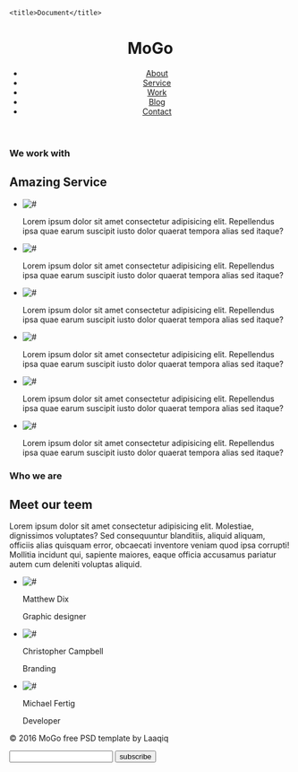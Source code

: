 <!DOCTYPE html>
<html lang="en">
<head>
    <meta charset="UTF-8">
    <meta name="viewport" content="width=device-width, initial-scale=1.0">
    <link rel="stylesheet" href="./style.css">
    <link rel="preconnect" href="https://fonts.googleapis.com">
    <link rel="preconnect" href="https://fonts.gstatic.com" crossorigin>
    <link href="https://fonts.googleapis.com/css2?family=Dancing+Script:wght@400..700&display=swap" rel="stylesheet">

    <title>Document</title>
</head>
<body>
    <header>
        <h1>MoGo</h1>
    <ul>
        <li>
            <a href="#">About</a>
        </li>
        <li>
            <a href="#">Service</a>
        </li>
         <li>
            <a href="#">Work</a>
        </li>
         <li>
            <a href="#">Blog</a>
        </li>
         <li>
            <a href="#">Contact</a>
        </li>
    </ul>
    </header>
    <section>
        <h3>We work with</h3>
        <h2>Amazing Service</h2>
    </section>
    <section>
        <ul>
        <li>
            <img src="#" alt="#" class="image">
            <p>Lorem ipsum dolor sit amet consectetur adipisicing elit. Repellendus ipsa quae earum suscipit iusto dolor quaerat tempora alias sed itaque?</p>
        </li>
        <li>
            <img src="#" alt="#" class="image">
            <p>Lorem ipsum dolor sit amet consectetur adipisicing elit. Repellendus ipsa quae earum suscipit iusto dolor quaerat tempora alias sed itaque?</p>
        </li>
        <li>
            <img src="#" alt="#" class="image">
            <p>Lorem ipsum dolor sit amet consectetur adipisicing elit. Repellendus ipsa quae earum suscipit iusto dolor quaerat tempora alias sed itaque?</p>
        </li>
        <li>
            <img src="#" alt="#" class="image">
            <p>Lorem ipsum dolor sit amet consectetur adipisicing elit. Repellendus ipsa quae earum suscipit iusto dolor quaerat tempora alias sed itaque?</p>
        </li>
        <li>
            <img src="#" alt="#" class="image">
            <p>Lorem ipsum dolor sit amet consectetur adipisicing elit. Repellendus ipsa quae earum suscipit iusto dolor quaerat tempora alias sed itaque?</p>
        </li>
        <li>
            <img src="#" alt="#" class="image">
            <p>Lorem ipsum dolor sit amet consectetur adipisicing elit. Repellendus ipsa quae earum suscipit iusto dolor quaerat tempora alias sed itaque?</p>
        </li>
        </ul>
    </section>
    <section>
        <h3>Who we are</h3>
        <h2>Meet our teem</h2>
        <p>Lorem ipsum dolor sit amet consectetur adipisicing elit. Molestiae, dignissimos voluptates? Sed consequuntur blanditiis, aliquid aliquam, officiis alias quisquam error, obcaecati inventore veniam quod ipsa corrupti! Mollitia incidunt qui, sapiente maiores, eaque officia accusamus pariatur autem cum deleniti voluptas aliquid.</p>
    </section>
    <section>
        <ul>
            <li>
                <img src="#" alt="#">
                <p>Matthew Dix</p>
                <p>Graphic designer</p>
            </li>
            <li>
                <img src="#" alt="#">
                <p>Christopher Campbell</p>
                <p>Branding</p>
            </li>
            <li>
                <img src="#" alt="#">
                <p>Michael Fertig</p>
                <p>Developer</p>
            </li>
        </ul>
    </section>
    <footer>
        <p>© 2016 MoGo free PSD template by Laaqiq</p>
        <input type="email">
        <button type="button">subscribe</button>
    </footer>
</body>
</html>
